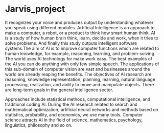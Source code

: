# Jarvis_project
It recognizes your voice and produces output by understanding whatever you speak  using different modules. Artificial Intelligence is an approach to make a computer, a robot, or a product to think how smart human think. AI is a study of how human brain think, learn, decide and work, when it tries to solve problems. And finally this study outputs intelligent software systems.The aim of AI is to improve computer functions which are related to human knowledge, for example, reasoning, learning, and problem-solving.  
The world uses AI technology for make work easy. The best examples of the AI  you can do anything with only few simple speech. The applications of this sub-domain of computer vision are vast and businesses around the world are already reaping the benefits. The objectives of AI research are reasoning, knowledge representation, planning, learning, natural language processing, realization, and ability to move and manipulate objects. There are long-term goals in the general intelligence sector.    

Approaches include statistical methods, computational intelligence, and traditional coding AI. During the AI research related to search and mathematical optimization, artificial neural networks and methods based on statistics, probability, and economics, we use many tools. Computer science attracts AI in the field of science, mathematics, psychology, linguistics, philosophy and so on.


